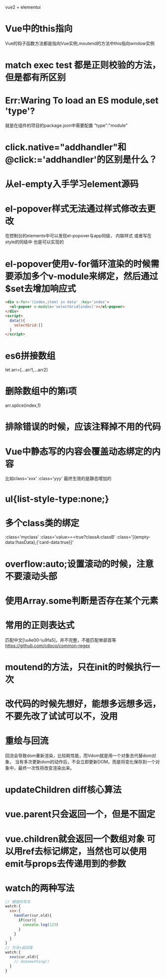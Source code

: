 vue2 + elementui
# Vue中的this指向
Vue的钩子函数方法都是指向Vue实例,moutend的方法中this指向window实例
# match exec test 都是正则校验的方法，但是都有所区别
# Err:Waring To load an ES module,set 'type'?
就是在组件的项目的package.json中需要配置 "type":"module"
# click.native="addhandler"和@click:='addhandler'的区别是什么？
# 从el-empty入手学习element源码
# el-popover样式无法通过样式修改去更改
在控制台的elements中可以发现el-popover与app同级，
内联样式 或者写在style的同级中 也是可以实现的
# el-popover使用v-for循环渲染的时候需要添加多个v-module来绑定，然后通过$set去增加响应式
```html
<div v-for='(index,item) in data' :key='index'>
  <el-popver v-module='selectGrid[index]'></el-popver>
</div>
<script>
  data(){
    selectGrid:[]
  }
</script>
```
# es6拼接数组
let arr=[...arr1,...arr2]
# 删除数组中的第i项
arr.splice(index,1)
# 排除错误的时候，应该注释掉不用的代码
# Vue中静态写的内容会覆盖动态绑定的内容
比如class='xxx' :class='yyy' 最终生效的是静态增加的
# ul{list-style-type:none;}
# 多个class类的绑定
:class='myclass'
:class='value===true?classA:classB'
:class='[{empty-data:!hasData},{'card-data:true}]'
# overflow:auto;设置滚动的时候，注意不要滚动头部
# 使用Array.some判断是否存在某个元素
# 常用的正则表达式
匹配中文[\u4e00-\u9fa5]，并不完整，不能匹配单部首等
https://github.com/cdoco/common-regex
# moutend的方法，只在init的时候执行一次
# 改代码的时候先想好，能想多远想多远，不要先改了试试可以不，没用
# 重绘与回流
回流会导致dom重新渲染，比较耗性能，而Vdom就是用一个对象去代替dom对象，
当有多次更新dom的动作后，不会立即更新DOM，而是将变化保存到一个对象中，最终一次性将改变渲染出来。
# updateChildren diff核心算法
# vue.parent只会返回一个，但是不固定
# vue.children就会返回一个数组对象 可以用ref去标记绑定，当然也可以使用emit与props去传递用到的参数
# watch的两种写法
```js
// 键值的写法
watch:{
  xxx:{
    handler(cur,old){
      if(cur){
        console.log(123)
      }
    }
  }
}
// 方法+返回值
watch:{
  xxx(cur,old){
    // doSomething()
  }
}
```
